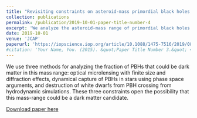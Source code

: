 ```yaml
---
title: "Revisiting constraints on asteroid-mass primordial black holes as dark matter candidates"
collection: publications
permalink: /publication/2019-10-01-paper-title-number-4
excerpt: 'We analyze the asteroid-mass range of primordial black holes (PBHs) for a possible candidate of dark matter. We find that the previously constrained mass range due to femtolensing and other metrics are not constrained!'
date: 2019-10-01
venue: 'JCAP'
paperurl: 'https://iopscience.iop.org/article/10.1088/1475-7516/2019/08/031/pdf'
#citation: 'Your Name, You. (2015). &quot;Paper Title Number 3.&quot; <i>Journal 1</i>. 1(3).'
---
```

We use three methods for analyzing the fraction of PBHs that could be dark matter in this mass range: optical microlensing with finite size and diffraction effects, dynamical capture of PBHs in stars using phase space arguments, and destruction of white dwarfs from PBH crossing from hydrodynamic simulations. These three constraints open the possibility that this mass-range could be a dark matter candidate.

[Download paper here](https://iopscience.iop.org/article/10.1088/1475-7516/2019/08/031/pdf)

<!-- Recommended citation: Your Name, You. (2015). "Paper Title Number 3." <i>Journal 1</i>. 1(3). -->